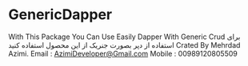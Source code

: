 # GenericDapper
With This Package You Can Use Easily Dapper With Generic Crud
برای استفاده از دپر بصورت جنریک از این محصول استفاده کنید
Crated By Mehrdad Azimi.
Email : AzimiDeveloper@Gmail.com
Mobile : 00989120805509
